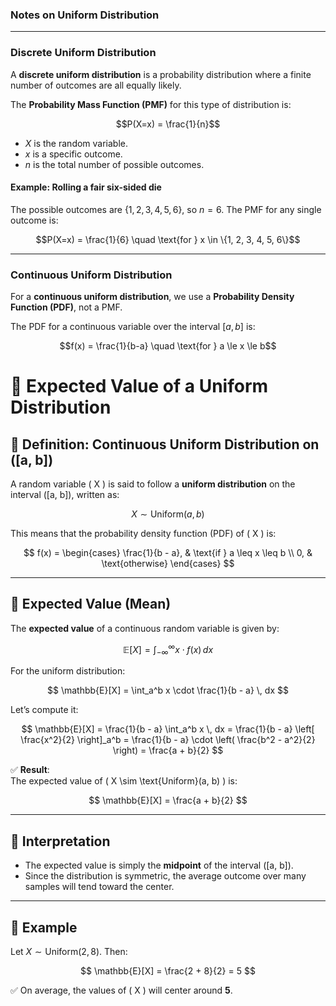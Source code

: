 ### Notes on Uniform Distribution

--- 
### Discrete Uniform Distribution 

A **discrete uniform distribution** is a probability distribution where a finite number of outcomes are all equally likely.

The **Probability Mass Function (PMF)** for this type of distribution is:

$$P(X=x) = \frac{1}{n}$$

- $X$ is the random variable.
- $x$ is a specific outcome.
- $n$ is the total number of possible outcomes.

#### Example: Rolling a fair six-sided die

The possible outcomes are $\{1, 2, 3, 4, 5, 6\}$, so $n=6$. The PMF for any single outcome is:

$$P(X=x) = \frac{1}{6} \quad \text{for } x \in \{1, 2, 3, 4, 5, 6\}$$

---

### Continuous Uniform Distribution

For a **continuous uniform distribution**, we use a **Probability Density Function (PDF)**, not a PMF.

The PDF for a continuous variable over the interval $[a, b]$ is:

$$f(x) = \frac{1}{b-a} \quad \text{for } a \le x \le b$$



# 📘 Expected Value of a Uniform Distribution

## 🔹 Definition: Continuous Uniform Distribution on \([a, b]\)

A random variable \( X \) is said to follow a **uniform distribution** on the interval \([a, b]\), written as:

$$
X \sim \text{Uniform}(a, b)
$$

This means that the probability density function (PDF) of \( X \) is:

$$
f(x) = 
\begin{cases}
\frac{1}{b - a}, & \text{if } a \leq x \leq b \\
0, & \text{otherwise}
\end{cases}
$$

---

## 🔹 Expected Value (Mean)

The **expected value** of a continuous random variable is given by:

$$
\mathbb{E}[X] = \int_{-\infty}^{\infty} x \cdot f(x) \, dx
$$

For the uniform distribution:

$$
\mathbb{E}[X] = \int_a^b x \cdot \frac{1}{b - a} \, dx
$$

Let’s compute it:

$$
\mathbb{E}[X] = \frac{1}{b - a} \int_a^b x \, dx = \frac{1}{b - a} \left[ \frac{x^2}{2} \right]_a^b
= \frac{1}{b - a} \cdot \left( \frac{b^2 - a^2}{2} \right)
= \frac{a + b}{2}
$$

✅ **Result**:  
The expected value of \( X \sim \text{Uniform}(a, b) \) is:

$$
\mathbb{E}[X] = \frac{a + b}{2}
$$

---

## 🎯 Interpretation

- The expected value is simply the **midpoint** of the interval \([a, b]\).
- Since the distribution is symmetric, the average outcome over many samples will tend toward the center.

---

## 🧪 Example

Let $X \sim \text{Uniform}(2, 8)$. Then:

$$
\mathbb{E}[X] = \frac{2 + 8}{2} = 5
$$

✅ On average, the values of \( X \) will center around **5**.
